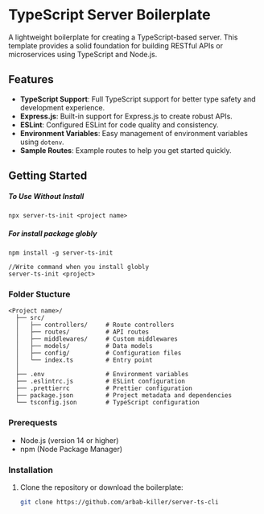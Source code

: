# TypeScript Server Boilerplate

A lightweight boilerplate for creating a TypeScript-based server. This template provides a solid foundation for building RESTful APIs or microservices using TypeScript and Node.js.

## Features

- **TypeScript Support**: Full TypeScript support for better type safety and development experience.
- **Express.js**: Built-in support for Express.js to create robust APIs.
- **ESLint**: Configured ESLint for code quality and consistency.
- **Environment Variables**: Easy management of environment variables using `dotenv`.
- **Sample Routes**: Example routes to help you get started quickly.

## Getting Started

##### To Use Without Install

```
npx server-ts-init <project name>
```

##### For install package globly

```
npm install -g server-ts-init
```

```
//Write command when you install globly
server-ts-init <project>

```

### Folder Stucture

```
<Project name>/
  ├── src/
  │   ├── controllers/     # Route controllers
  │   ├── routes/          # API routes
  │   ├── middlewares/     # Custom middlewares
  │   ├── models/          # Data models
  │   ├── config/          # Configuration files
  │   └── index.ts         # Entry point
  │
  ├── .env                 # Environment variables
  ├── .eslintrc.js         # ESLint configuration
  ├── .prettierrc          # Prettier configuration
  ├── package.json         # Project metadata and dependencies
  └── tsconfig.json        # TypeScript configuration
```

### Prerequests

- Node.js (version 14 or higher)
- npm (Node Package Manager)

### Installation

1. Clone the repository or download the boilerplate:

   ```bash
   git clone https://github.com/arbab-killer/server-ts-cli
   ```
